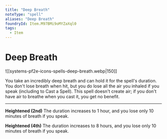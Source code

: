 ```yaml
---
title: "Deep Breath"
noteType: "spell"
aliases: "Deep Breath"
foundryId: Item.M97BMi9oMYZaXql0
tags:
  - Item
---
```


# Deep Breath
![[systems-pf2e-icons-spells-deep-breath.webp|150]]

You take an incredibly deep breath and can hold it for the spell's duration. You don't lose breath when hit, but you do lose all the air you inhaled if you speak (including to Cast a Spell). This spell doesn't create air; if you don't have air to breathe when you cast it, you get no benefit.

* * *

**Heightened (2nd)** The duration increases to 1 hour, and you lose only 10 minutes of breath if you speak.

**Heightened (4th)** The duration increases to 8 hours, and you lose only 10 minutes of breath if you speak.
